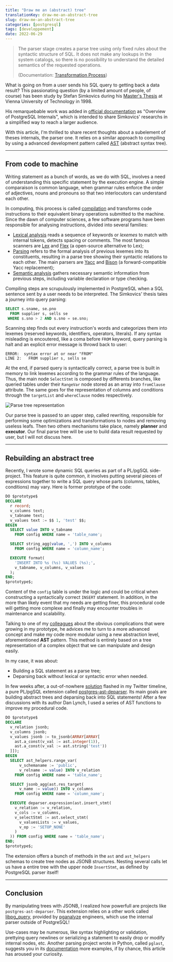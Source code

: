 ```yaml
---
title: "Draw me an (abstract) tree"
translationKey: draw-me-an-abstract-tree
slug: draw-me-an-abstract-tree
categories: [postgresql]
tags: [developpement]
date: 2022-06-29
---
```


> The parser stage creates a parse tree using only fixed rules about the syntactic
> structure of SQL. It does not make any lookups in the system catalogs, so there
> is no possibility to understand the detailed semantics of the requested operations.
> 
> (Documentation: [Transformation Process][1])

[1]: https://www.postgresql.org/docs/14/parser-stage.html#id-1.10.3.6.4

What is going on from a user sends his SQL query to getting back a data result?
This passionating question (by a limited amount of people, of course) has been
study by Stefan Simkovics during his [Master's Thesis][2] at Vienna University of 
Technology in 1998.

His remarquebable work was added in [official documentation][3] as "Overview of
PostgreSQL Internals", which is intended to share Simkovics' researchs in a
simplified way to reach a larger audience.

With this article, I'm thrilled to share recent thoughts about a subelement of
theses internals, the parser one. It relies on a similar approach to compiling by
using a advanced development pattern called [AST][4] (abstract syntax tree).

[2]: https://archive.org/details/Enhancement_of_the_ANSI_SQL_Implementation_of_PostgreSQL/
[3]: https://www.postgresql.org/docs/14/overview.html
[4]: https://en.wikipedia.org/wiki/Abstract_syntax_tree

<!--more-->

---

## From code to machine

Writing statement as a bunch of words, as we do with SQL, involves a need of
understanding this specific statement by the execution engine. A simple comparaison
is common language, when grammar rules enforce the order of adjectives, nouns and
pronouns so that two interlocutors can understand each other.

In computing, this process is called [compilation][5] and transforms code
instructions to their equivalent binary operations submitted to the machine. 
Since the dawn of computer sciences, a few software programs have been responsible
for analysing instructions, divided into several families:

[5]: https://en.wikipedia.org/wiki/Compiler

* [Lexical analysis][6] reads a sequence of keywords or _lexemes_ to match with
  internal tokens, detects spacing or comments. The most famous scanners are
  [Lex][7] and [Flex][8] (a open-source alternative to Lex);
* [Parsing][9] refers to the formal analysis of previous lexemes into its
  constituents, resulting in a parse tree showing their syntactic relations to
  each other. The main parsers are [Yacc][10] and [Bison][11] (a forward-compatible
  Yacc replacement);
* [Semantic analysis][12] gathers necessary semantic information from previous
  steps, including variable declaration or type checking.

[6]: https://en.wikipedia.org/wiki/Lexical_analysis
[7]: https://en.wikipedia.org/wiki/Lex_(software)
[8]: https://en.wikipedia.org/wiki/Flex_(lexical_analyser_generator)
[9]: https://en.wikipedia.org/wiki/Parsing
[10]: https://en.wikipedia.org/wiki/Yacc
[11]: https://en.wikipedia.org/wiki/GNU_Bison
[12]: https://en.wikipedia.org/wiki/Semantic_analysis_(compilers)

Compiling steps are scrupulously implemented in PostgreSQL when a SQL sentence
sent by a user needs to be interpreted. The Simkovics' thesis tales a journey into
query parsing:

```sql
SELECT s.sname, se.pno
  FROM supplier s, sells se
 WHERE s.sno > 2 AND s.sno = se.sno;
```

Scanning step finds out every instruction's words and categorizes them into lexemes
(reserved keywords, identifiers, operators, literals). If any syntax misleading
is encoutered, like a coma before `FROM` keyword, query parsing is halt and an
explicit error message is throwd back to user:

```text
ERROR:  syntax error at or near "FROM"
LINE 2:   FROM supplier s, sells se
```

At the end, if parsed query is syntactically correct, a parse tree is built in
memory to link lexemes according to the grammar rules of the language. Thus, the
main node `SelectStmt` is composed by differents branches, like queried tables
under their `RangeVar` node stored as an array into `fromClause` attribute. The
same goes for the representation of columns and conditions through the `targetList` 
and `whereClause` nodes respectively.

![Parse tree representation](/img/en/2022-09-29-parse-tree-representation.png)

Our parse tree is passed to an upper step, called rewriting, responsible for
performing some optimizations and transformations to nodes and removing useless
leafs. Then two others mechanisms take place, namely **planner** and **executor**.
Our final parse tree will be use to build data result requested by user, but I
will not discuss here.

---

## Rebuilding an abstract tree

Recently, I wrote some dynamic SQL queries as part of a PL/pgSQL side-project.
This feature is quite common, it involves putting several pieces of expressions
together to write a SQL query whose parts (columns, tables, conditions) may vary.
Here is former prototype of the code: 

<!--
create table config (name text, value text);
insert into config values 
  ('column_name', 'name'),
  ('column_name', 'value'),
  ('table_name', 'config');
-->

```sql
DO $prototype$
DECLARE
  r record;
  v_columns text;
  v_tabname text;
  v_values text := $$ 1, 'test' $$;
BEGIN
  SELECT value INTO v_tabname
    FROM config WHERE name = 'table_name';

  SELECT string_agg(value, ',') INTO v_columns
    FROM config WHERE name = 'column_name';

  EXECUTE format(
    'INSERT INTO %s (%s) VALUES (%s);',
    v_tabname, v_columns, v_values
  );
END;
$prototype$;
```

Content of the `config` table is under the logic and could be critical when
constructing a syntactically correct `INSERT` statement. In addition, in the more
than likely event that my needs are getting finer, this procedural code will
getting more complexe and finally may encounter troubles in maintenance and
scalability.

Talking to one of my [colleagues][13] about the obvious complications that were
growing in my prototype, he advices me to turn to a more advanced concept and make
my code more modular using a new abstraction level, aforementioned **AST** pattern.
This method is entirely based on a tree representation of a complex object that we
can manipulate and design easily.

[13]: https://github.com/dlax

In my case, it was about:

* Building a SQL statement as a parse tree;
* Deparsing back without lexical or syntactic error when needed.

In few weeks after, a out-of-nowhere [solution][14] flashed in my Twitter timeline,
a pure PL/pgSQL extension called [postgres-ast-deparser][15]. Its main goals are
building abstract trees and deparsing back into SQL statements! After a few
discussions with its author Dan Lynch, I used a series of AST functions to
improve my procedural code.

[14]: https://twitter.com/fljdin/status/1538972129156337666
[15]: https://github.com/pyramation/postgres-ast-deparser

```sql
DO $prototype$
DECLARE
  v_relation jsonb;
  v_columns jsonb;
  v_values jsonb := to_jsonb(ARRAY[ARRAY[
    ast.a_const(v_val := ast.integer(1)),
    ast.a_const(v_val := ast.string('test'))
  ]]);
BEGIN
  SELECT ast_helpers.range_var(
      v_schemaname := 'public', 
      v_relname := value) INTO v_relation
    FROM config WHERE name = 'table_name';

  SELECT jsonb_agg(ast.res_target(
      v_name := value)) INTO v_columns
    FROM config WHERE name = 'column_name';

  EXECUTE deparser.expression(ast.insert_stmt(
    v_relation := v_relation,
    v_cols := v_columns,
    v_selectStmt := ast.select_stmt(
      v_valuesLists := v_values,
      v_op := 'SETOP_NONE'
    )
  )) FROM config WHERE name = 'table_name';
END;
$prototype$;
```

The extension offers a bunch of methods in the `ast` and `ast_helpers` schemas
to create tree nodes as JSONB structures. Nesting several calls let us have a
entire tree with the upper node `InsertStmt`, as defined by PostgreSQL
parser itself!

---

## Conclusion

By manipulating trees with JSONB, I realized how powerfull are projects like
`postgres-ast-deparser`. This extension relies on a other work called 
[libpg_query][16], provided by [pganalyze](https://pganalyze.com/) engineers, 
which use the internal parser outside of PostgreSQL!

[16]: https://github.com/pganalyze/libpg_query

Use-cases may be numerous, like syntax highlighting or validation, prettying 
query newlines or serializing a statement to easily drop or modify internal
nodes, etc. Another parsing project wrote in Python, called `pglast`, suggests 
you in its [documentation][17] more examples, if by chance, this article has 
aroused your curiosity.

[17]: https://pglast.readthedocs.io/en/v3/usage.html